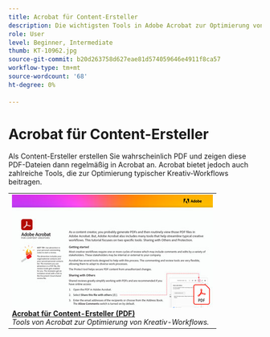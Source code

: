 ```yaml
---
title: Acrobat für Content-Ersteller
description: Die wichtigsten Tools in Adobe Acrobat zur Optimierung von Kreativ-Workflows kennenlernen.
role: User
level: Beginner, Intermediate
thumb: KT-10962.jpg
source-git-commit: b20d263758d627eae81d574059646e4911f8ca57
workflow-type: tm+mt
source-wordcount: '68'
ht-degree: 0%

---
```


# Acrobat für Content-Ersteller

Als Content-Ersteller erstellen Sie wahrscheinlich PDF und zeigen diese PDF-Dateien dann regelmäßig in Acrobat an. Acrobat bietet jedoch auch zahlreiche Tools, die zur Optimierung typischer Kreativ-Workflows beitragen.

<table style="table-layout:fixed">
<tr>
 <td>
   <a href="assets/AcrobatforContentCreators.pdf" target="_blank">
      <img alt="Acrobat für Content-Ersteller" src="assets/AcrobatforContentCreators_400.jpg" />
   </a>
    <div>
   <a href="assets/AcrobatforContentCreators.pdf" target="_blank"><strong>Acrobat für Content-Ersteller (PDF)</strong></a>
    </div>
    <em>Tools von Acrobat zur Optimierung von Kreativ-Workflows.</em>
    <br>
  </td>
</tr>
</table>